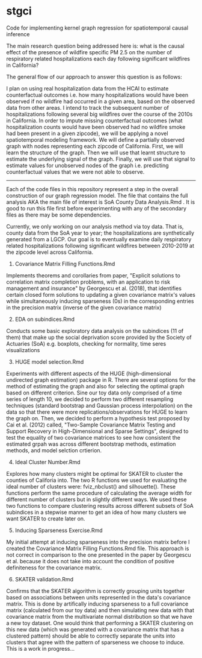 # stgci
Code for implementing kernel graph regression for spatiotemporal causal inference

The main research question being addressed here is: what is the causal effect of the presence of wildfire specific PM 2.5 on the number of respiratory related hospitalizations  each day following significant wildfires in California? 

The general flow of our approach to answer this question is as follows: 

I plan on using real hospitalization data from the HCAI to estimate counterfactual outcomes i.e. how many hospitalizations would have been observed if no wildfire had occurred in a given area, based on the observed data from other areas. I intend to track the subsequent number of hospitalizations following several big wildfires over the course of the 2010s in California. In order to impute missing counterfactual outcomes (what hospitalization counts would have been observed had no wildfire smoke had been present in a given zipcode), we will be applying a novel spatiotemporal modeling framework. We will define a partially observed graph with nodes representing each zipcode of California. First, we will learn the structure of the graph. Then we will use that learnt structure to estimate the underlying signal of the graph. Finally, we will use that signal to estimate values for unobserved nodes of the graph i.e. predicting counterfactual values that we were not able to observe. 

--------------------------------------------------------------------------------------------------------------------------------------------------------------

Each of the code files in this repository represent a step in the overall construction of our graph regression model. The file that contains the full analysis AKA the main file of interest is SoA County Data Analysis.Rmd . It is good to run this file first before experimenting with any of the secondary files as there may be some dependencies. 

Currently, we only working on our analysis method via toy data. That is, county data from the SoA year to year; the hospitalizations are synthetically generated from a LGCP. Our goal is to eventually examine daily respiratory related hospitalizations following significant wildfires between 2010-2019 at the zipcode level across California.

1. Covariance Matrix Filling Functions.Rmd

Implements theorems and corollaries from paper, "Explicit solutions to correlation matrix completion problems, with an application to risk management and insurance" by Georgescu et al. (2018), that identifies certain closed form solutions to updating a given covariance matrix's values while simultaneously inducing sparseness (0s) in the corresponding entries in the precision matrix (inverse of the given covariance matrix) 

2. EDA on subindices.Rmd

Conducts some basic exploratory data analysis on the subindices (11 of them) that make up the social deprivation score provided by the Society of Actuaries (SoA) e.g. boxplots, checking for normality, time seres visualizations

3. HUGE model selection.Rmd

Experiments with different aspects of the HUGE (high-dimensional undirected graph estimation) package in R. There are several options for the method of estimating  the graph and also for selecting the optimal graph based on different criterion. Sine our toy data only comprised of a time series of length 10, we decided to perform two different resampling techniques (standard bootstrap and Gaussian process interpolation) on the data so that there were more replications/observations for HUGE to learn the graph on. Then, we decided to perform a hypothesis test proposed by Cai et al. (2012) called, "Two-Sample Covariance Matrix Testing and Support Recovery in High-Dimensional and Sparse Settings", designed to test the equality of two covariance matrices to see how consistent the estimated grpah was across different bootstrap methods, estimation methods, and model selction crtierion. 

4. Ideal Cluster Number.Rmd

Explores how many clusters might be optimal for SKATER to cluster the counties of Califoria into. The two R functions we used for evaluating the ideal number of clusters were: fviz_nbclust() and silhouette(). These functions perform the same procedure of calculating the average width for different number of clusters but in slightly different ways. We used these two functions to compare clustering results across different subsets of SoA subindices in a stepwise manner to get an idea of how many clusters we want SKATER to create later on. 

5. Inducing Sparseness Exercise.Rmd

My  initial attempt at inducing sparseness into the precision matrix before I created the Covariance Matrix Filling Functions.Rmd file. This approach is not correct in comparison to the one presented in the paper by Georgescu et al. because it does not take into account the condition of positive definiteness for the covariance matrix. 

6. SKATER validation.Rmd

Confirms that the SKATER algorithm is correctly grouping units together based on associations between units represented in the data's covariance matrix. This is done by artifically inducing sparseness to a full covariance matrix (calculated from our toy data) and then simulating new data with that covariance matrix from the multivariate normal distribution so that we have a new toy dataset. One would think that performing a SKATER clustering on this new data (which was generated with a covariance matrix that has a clustered pattern) should be able to correctly separate the units into clusters that agree with the pattern of sparseness we choose to induce. This is a work in progress...



